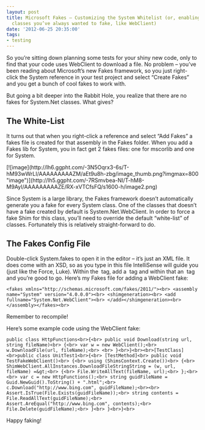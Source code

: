 ```yaml
---
layout: post
title: Microsoft Fakes – Customizing the System Whitelist (or, enabling Fakes for
  classes you’ve always wanted to fake, like WebClient)
date: '2012-06-25 20:35:00'
tags:
- testing
---
```


So you’re sitting down planning some tests for your shiny new code, only to find that your code uses WebClient to download a file. No problem – you’ve been reading about Microsoft’s new Fakes framework, so you just right-click the System reference in your test project and select “Create Fakes” and you get a bunch of cool fakes to work with.

But going a bit deeper into the Rabbit Hole, you realize that there are no fakes for System.Net classes. What gives?

## The White-List

It turns out that when you right-click a reference and select “Add Fakes” a fakes file is created for that assembly in the Fakes folder. When you add a Fakes lib for System, you in fact get 2 fakes files: one for mscorlib and one for System.

<!--kg-card-begin: html-->[![image](http://lh6.ggpht.com/-3N5Oqrx3-6s/T-hM93wWrLI/AAAAAAAAAZM/aEt9u8h-zbg/image_thumb.png?imgmax=800 "image")](http://lh5.ggpht.com/-7RSmvbea-NI/T-hM8-M9AyI/AAAAAAAAAZE/RX-xVTCfsFQ/s1600-h/image2.png)<!--kg-card-end: html-->

Since System is a large library, the Fakes framework doesn’t automatically generate you a fake for every System class. One of the classes that doesn’t have a fake created by default is System.Net.WebClient. In order to force a fake Shim for this class, you’ll need to override the default “white-list” of classes. Fortunately this is relatively straight-forward to do.

## The Fakes Config File

Double-click System.fakes to open it in the editor – it’s just an XML file. It does come with an XSD, so as you type in this file IntelliSense will guide you (just like the Force, Luke). Within the &nbsp;tag, add a &nbsp;tag and within that an &nbsp;tag and you’re good to go. Here’s my Fakes file for adding a WebClient fake:

    <fakes xmlns="http://schemas.microsoft.com/fakes/2011/"><br> <assembly name="System" version="4.0.0.0"><br> <shimgeneration><br> <add fullname="System.Net.WebClient"><br> </add></shimgeneration><br></assembly></fakes><br>

Remember to recompile!

Here’s some example code using the WebClient fake:

    public class HttpFunctions<br>{<br> public void Download(string url, string fileName)<br> {<br> var w = new WebClient();<br> w.DownloadFile(url, fileName);<br> <br> }<br>}<br><br>[TestClass]<br>public class UnitTest1<br>{<br> [TestMethod]<br> public void TestFakeWebClient()<br> {<br> using (ShimsContext.Create())<br> {<br> ShimWebClient.AllInstances.DownloadFileStringString = (w, url, fileName) =&gt;<br> {<br> File.WriteAllText(fileName, url);<br> };<br><br> var c = new HttpFunctions();<br> string guidFileName = Guid.NewGuid().ToString() + ".html";<br> c.Download("http://www.bing.com", guidFileName);<br><br> Assert.IsTrue(File.Exists(guidFileName));<br> string contents = File.ReadAllText(guidFileName);<br> Assert.AreEqual("http://www.bing.com", contents);<br> File.Delete(guidFileName);<br> }<br> }<br>}<br>

Happy faking!

